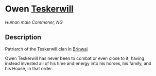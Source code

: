 # Owen [Teskerwill](../Organizations/Houses/Teskerwill.md)
*Human male Commoner, NG*

## Description
Patriarch of the Teskerwill clan in [Brinwal](/Cities/Brinwal.md)

Owen Teskerwill has never been to combat or even close to it, having instead invested all of his time and energy into his horses, his family, and his House, in that order.
